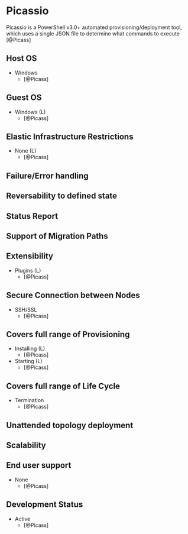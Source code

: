 # Picassio
Picassio is a PowerShell v3.0+ automated provisioning/deployment tool, which uses a single JSON file to determine what commands to execute [@Picass]

## Host OS
- Windows
    - [@Picass]

## Guest OS
- Windows (L)
    - [@Picass]

## Elastic Infrastructure Restrictions
- None (L)
    - [@Picass]

## Failure/Error handling

## Reversability to defined state

## Status Report

## Support of Migration Paths

## Extensibility
- Plugins (L)
    - [@Picass]

## Secure Connection between Nodes
- SSH/SSL
    - [@Picass]

## Covers full range of Provisioning
- Installing (L)
    - [@Picass]
- Starting (L)
    - [@Picass]

## Covers full range of Life Cycle
- Termination
    - [@Picass]

## Unattended topology deployment

## Scalability

## End user support
- None
    - [@Picass]

## Development Status
- Active
    - [@Picass]
